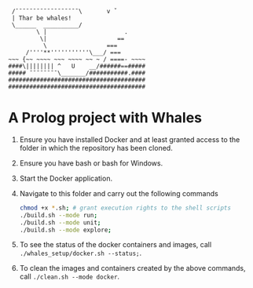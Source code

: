```
 /¯¯¯¯¯¯¯¯¯¯¯¯¯¯¯¯¯¯\       v ˇ
 | Thar be whales!
 \______  __________/
        \ |                      .
         \|                    ==
          \                 ===
     /''''**'''''''''''\___/ ===
~~~ {~~ ~~~~ ~~~ ~~~~ ~~ ~ / ====- ~~~~
####\|||||||| ^   U    __/######==#####
##### ¯¯¯¯¯¯¯¯\_______/###########.####
#######################################
#######################################
```

# A Prolog project with Whales #

1. Ensure you have installed Docker and at least granted access to the folder in which the repository has been cloned.
2. Ensure you have bash or bash for Windows.
3. Start the Docker application.
4. Navigate to this folder and carry out the following commands

    ```bash
    chmod +x *.sh; # grant execution rights to the shell scripts
    ./build.sh --mode run;
    ./build.sh --mode unit;
    ./build.sh --mode explore;
    ```

5. To see the status of the docker containers and images,
    call `./whales_setup/docker.sh --status;`.
6. To clean the images and containers created by the above commands,
    call `./clean.sh --mode docker`.
